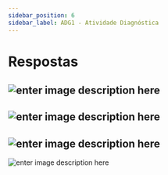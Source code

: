 ```yaml
---
sidebar_position: 6
sidebar_label: ADG1 - Atividade Diagnóstica
---
```


# Respostas

![enter image description here](/img/arquitetura-computadores/adg1/pergunta1.jpeg)
-
![enter image description here](/img/arquitetura-computadores/adg1/pergunta2.jpeg)
-
![enter image description here](/img/arquitetura-computadores/adg1/pergunta3.jpeg)
-
![enter image description here](/img/arquitetura-computadores/adg1/pergunta4.jpeg)
